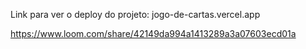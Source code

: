 Link para ver o deploy do projeto: jogo-de-cartas.vercel.app


https://www.loom.com/share/42149da994a1413289a3a07603ecd01a
